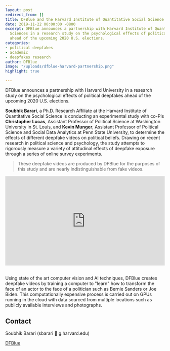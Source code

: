 ```yaml
---
layout: post
redirect_from: []
title: DFBlue and the Harvard Institute of Quantitative Social Science
date: 2019-11-22 00:00:00 -0800
excerpt: DFBlue announces a partnership with Harvard Institute of Quantitative Social
  Sciences in a research study on the psychological effects of political deepfakes
  ahead of the upcoming 2020 U.S. elections.
categories:
- political deepfakes
- academic
- deepfakes research
author: DFBlue
image: "/uploads/dfblue-harvard-partnership.png"
highlight: true

---
```

DFBlue announces a partnership with Harvard University in a research study on the psychological effects of political deepfakes ahead of the upcoming 2020 U.S. elections.

**Soubhik Barari**, a Ph.D. Research Affiliate at the Harvard Institute of Quantitative Social Science is conducting an experimental study with co-PIs **Christopher Lucas**, Assistant Professor of Political Science at Washington University in St. Louis, and **Kevin Munger**, Assistant Professor of Political Science and Social Data Analytics at Penn State University, to determine the effects of different deepfake videos on political beliefs. Drawing on recent research in political science and psychology, the study attempts to rigorously measure a variety of attitudinal effects of deepfake exposure through a series of online survey experiments.

> These deepfake videos are produced by DFBlue for the purposes of this study and are nearly indistinguishable from fake videos.

<div style="width:100%;height:0;padding-bottom:56%;position:relative;"><iframe src="https://giphy.com/embed/Xftdp7O1iOzzD94EB4" width="100%" height="100%" style="position:absolute" frameBorder="0" class="giphy-embed" allowFullScreen></iframe></div>

<br />

Using state of the art computer vision and AI techniques, DFBlue creates deepfake videos by training a computer to "learn" how to transform the face of an actor to the face of a politician such as Bernie Sanders or Joe Biden. This computationally expensive process is carried out on GPUs running in the cloud with data sourced from multiple locations such as publicly available interviews and photographs.

## Contact

Soubhik Barari (sbarari 📧 g.harvard.edu)

[DFBlue](mailto:r@dfblue.com?&cc=s@dfblue.com&subject=Regarding%20Harvard%20Research%20Study "DFBlue email")